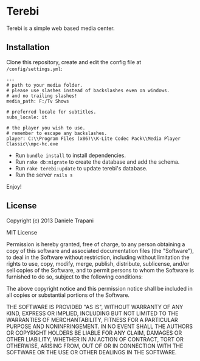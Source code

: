 # Terebi

Terebi is a simple web based media center.

## Installation

Clone this repository, create and edit the config file at `/config/settings.yml`:

    ---
    # path to your media folder.
    # please use slashes instead of backslashes even on windows.
    # and no trailing slashes!
    media_path: F:/Tv Shows

    # preferred locale for subtitles.
    subs_locale: it

    # the player you wish to use.
    # remember to escape any backslashes.
    player: C:\\Program Files (x86)\\K-Lite Codec Pack\\Media Player Classic\\mpc-hc.exe

* Run `bundle install` to install dependencies.
* Run `rake db:migrate` to create the database and add the schema.
* Run `rake terebi:update` to update terebi's database.
* Run the server `rails s`

Enjoy!

## License

Copyright (c) 2013 Daniele Trapani

MIT License

Permission is hereby granted, free of charge, to any person obtaining
a copy of this software and associated documentation files (the
"Software"), to deal in the Software without restriction, including
without limitation the rights to use, copy, modify, merge, publish,
distribute, sublicense, and/or sell copies of the Software, and to
permit persons to whom the Software is furnished to do so, subject to
the following conditions:

The above copyright notice and this permission notice shall be
included in all copies or substantial portions of the Software.

THE SOFTWARE IS PROVIDED "AS IS", WITHOUT WARRANTY OF ANY KIND,
EXPRESS OR IMPLIED, INCLUDING BUT NOT LIMITED TO THE WARRANTIES OF
MERCHANTABILITY, FITNESS FOR A PARTICULAR PURPOSE AND
NONINFRINGEMENT. IN NO EVENT SHALL THE AUTHORS OR COPYRIGHT HOLDERS BE
LIABLE FOR ANY CLAIM, DAMAGES OR OTHER LIABILITY, WHETHER IN AN ACTION
OF CONTRACT, TORT OR OTHERWISE, ARISING FROM, OUT OF OR IN CONNECTION
WITH THE SOFTWARE OR THE USE OR OTHER DEALINGS IN THE SOFTWARE.
